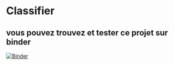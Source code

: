 # Classifier
## vous pouvez trouvez et tester ce projet sur binder <br>
[![Binder](https://mybinder.org/badge_logo.svg)](https://mybinder.org/v2/gh/aminasridi/Classifier/tree/main/main)
